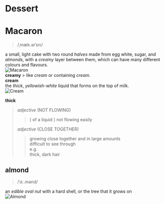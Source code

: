 # Dessert

# Macaron 
> /ˌmæk.ərˈɒn/  
> 

a small, light cake with two round _halves_ made from egg white, sugar, and _almonds_, 
with a _creamy_ layer between them, which can have many different colours and flavours.  
![Macaron](https://dictionary.cambridge.org/images/thumb/macaro_noun_002_21932.jpg?version=5.0.153)    
**creamy** > like _cream_ or containing _cream_.  
**cream**  
the _thick_, _yellowish-white_ liquid that forms on the top of milk.  
![Cream](https://dictionary.cambridge.org/images/thumb/cream_noun_002_09065.jpg?version=5.0.153)

**thick**  
> _adjective_ (NOT FLOWING)  
>> ( of a liquid ) not flowing easily  
>> 
> _adjective_ (CLOSE TOGETHER)  
>> growing close together and in large amounts  
>> difficult to see through  
>> e.g.  
>>   thick, dark hair

## almond
> /ˈɑː.mənd/  
> 
an _edible oval nut_ with a hard shell, or the tree that it grows on  
![Almond](https://dictionary.cambridge.org/images/thumb/almond_noun_002_00818.jpg?version=5.0.153)
